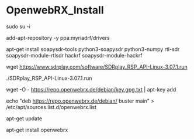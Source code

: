 # OpenwebRX_Install



sudo su -i

add-apt-repository -y ppa:myriadrf/drivers

apt-get install soapysdr-tools  python3-soapysdr python3-numpy rtl-sdr soapysdr-module-rtlsdr hackrf soapysdr-module-hackrf 

wget https://www.sdrplay.com/software/SDRplay_RSP_API-Linux-3.07.1.run

./SDRplay_RSP_API-Linux-3.07.1.run


wget -O - https://repo.openwebrx.de/debian/key.gpg.txt | apt-key add

echo "deb https://repo.openwebrx.de/debian/ buster main" > /etc/apt/sources.list.d/openwebrx.list

apt-get update

apt-get install openwebrx

